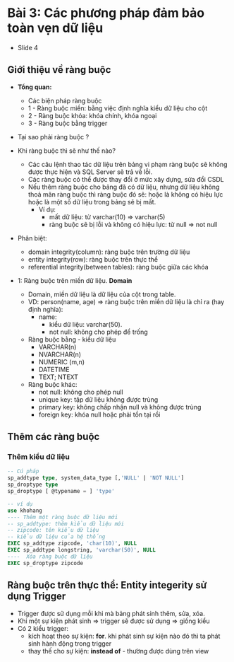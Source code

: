 # Bài 3: Các phương pháp đảm bảo toàn vẹn dữ liệu
- Slide 4
## Giới thiệu về ràng buộc
- __Tổng quan:__
    - Các biện pháp ràng buộc
    - 1 - Ràng buộc miền: bằng việc định nghĩa kiểu dữ liệu cho cột
    - 2 - Ràng buộc khóa: khóa chính, khóa ngoại
    - 3 - Ràng buộc bằng trigger

- Tại sao phải ràng buộc ?
    
- Khi ràng buộc thì sẽ như thế nào?
    - Các câu lệnh thao tác dữ liệu trên bảng vi phạm ràng buộc sẽ không được thực hiện và SQL Server sẽ trả về lỗi.
    - Các ràng buộc có thể được thay đổi ở mức xây dựng, sửa đổi CSDL
    - Nếu thêm ràng buộc cho bảng đã có dữ liệu, nhưng dữ liệu không thoả mãn ràng buộc thì ràng buộc đó sẽ: hoặc là không có hiệu lực hoặc là một số dữ liệu trong bảng sẽ bị mất. 
        - Ví dụ:
            - mất dữ liệu: từ varchar(10) => varchar(5)
            - ràng buộc sẽ bị lỗi và không có hiệu lực: từ null => not null

- Phân biệt:
    - domain integrity(column): ràng buộc trên trường dữ liệu
    - entity integrity(row): ràng buộc trên thực thể
    - referential integrity(between tables): ràng buộc giữa các khóa

- 1: Ràng buộc trên miền dữ liệu. __Domain__
    - Domain, miền dữ liệu là dữ liệu của cột trong table.
    - VD: person(name, age) => ràng buộc trên miền dữ liệu là chỉ ra (hay định nghĩa):
        - name: 
            + kiểu dữ liệu: varchar(50).
            + not null: không cho phép để trống
    - Ràng buộc bằng - kiểu dữ liệu
        - VARCHAR(n)
        - NVARCHAR(n)
        - NUMERIC (m,n)
        - DATETIME
        - TEXT; NTEXT
    - Ràng buộc khác:
        - not null: không cho phép null
        - unique key: tập dữ liệu không được trùng
        - primary key: không chấp nhận null và không được trùng
        - foreign key: khóa null hoặc phải tồn tại rồi

## Thêm các ràng buộc
### Thêm kiểu dữ liệu
```sql
-- Cú pháp
sp_addtype type, system_data_type [,'NULL' | 'NOT NULL'] 
sp_droptype type 
sp_droptype [ @typename = ] 'type' 

-- ví dụ
use khohang
---- Thêm một ràng buộc dữ liệu mới
-- sp_addtype: thêm kiểu dữ liệu mới
-- zipcode: tên kiểu dữ liệu
-- kiểu dữ liệu của hệ thống
EXEC sp_addtype zipcode, 'char(10)', NULL 
EXEC sp_addtype longstring, 'varchar(50)', NULL
----  Xóa ràng buộc dữ liệu
EXEC sp_droptype zipcode
```

## Ràng buộc trên thực thể: Entity integerity sử dụng Trigger 
- Trigger được sử dụng mỗi khi mà bảng phát sinh thêm, sửa, xóa.
- Khi một sự kiện phát sinh => trigger sẽ được sử dụng => giống kiểu 
- Có 2 kiểu trigger:
    - kích hoạt theo sự kiện: __for__. khi phát sinh sự kiện nào đó thì ta phát sinh hành động trong trigger
    - thay thế cho sự kiện: __instead of__ - thường được dùng trên view